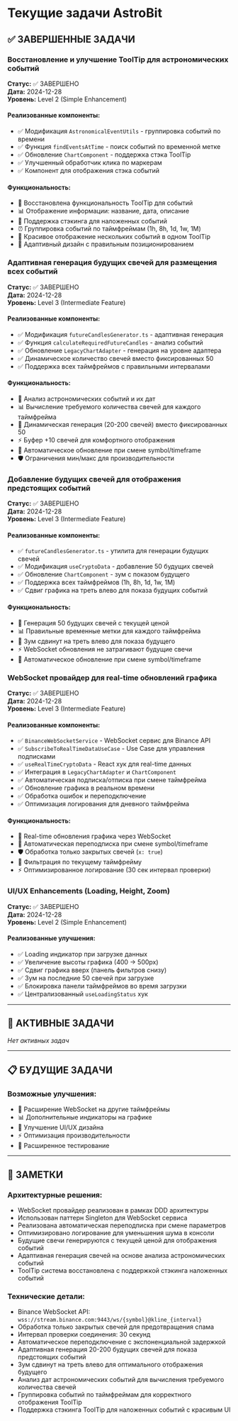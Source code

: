 # Текущие задачи AstroBit

## ✅ ЗАВЕРШЕННЫЕ ЗАДАЧИ

### Восстановление и улучшение ToolTip для астрономических событий
**Статус:** ✅ ЗАВЕРШЕНО  
**Дата:** 2024-12-28  
**Уровень:** Level 2 (Simple Enhancement)

#### Реализованные компоненты:
- ✅ Модификация `AstronomicalEventUtils` - группировка событий по времени
- ✅ Функция `findEventsAtTime` - поиск событий по временной метке
- ✅ Обновление `ChartComponent` - поддержка стэка ToolTip
- ✅ Улучшенный обработчик клика по маркерам
- ✅ Компонент для отображения стэка событий

#### Функциональность:
- 🎯 Восстановлена функциональность ToolTip для событий
- 📊 Отображение информации: название, дата, описание
- 🔄 Поддержка стэкинга для наложенных событий
- ⏰ Группировка событий по таймфреймам (1h, 8h, 1d, 1w, 1M)
- 🎨 Красивое отображение нескольких событий в одном ToolTip
- 📱 Адаптивный дизайн с правильным позиционированием

### Адаптивная генерация будущих свечей для размещения всех событий
**Статус:** ✅ ЗАВЕРШЕНО  
**Дата:** 2024-12-28  
**Уровень:** Level 3 (Intermediate Feature)

#### Реализованные компоненты:
- ✅ Модификация `futureCandlesGenerator.ts` - адаптивная генерация
- ✅ Функция `calculateRequiredFutureCandles` - анализ событий
- ✅ Обновление `LegacyChartAdapter` - генерация на уровне адаптера
- ✅ Динамическое количество свечей вместо фиксированных 50
- ✅ Поддержка всех таймфреймов с правильными интервалами

#### Функциональность:
- 🔮 Анализ астрономических событий и их дат
- 📊 Вычисление требуемого количества свечей для каждого таймфрейма
- 🎯 Динамическая генерация (20-200 свечей) вместо фиксированных 50
- ⚡ Буфер +10 свечей для комфортного отображения
- 🔄 Автоматическое обновление при смене symbol/timeframe
- 🛡️ Ограничения мин/макс для производительности

### Добавление будущих свечей для отображения предстоящих событий
**Статус:** ✅ ЗАВЕРШЕНО  
**Дата:** 2024-12-28  
**Уровень:** Level 3 (Intermediate Feature)

#### Реализованные компоненты:
- ✅ `futureCandlesGenerator.ts` - утилита для генерации будущих свечей
- ✅ Модификация `useCryptoData` - добавление 50 будущих свечей
- ✅ Обновление `ChartComponent` - зум с показом будущего
- ✅ Поддержка всех таймфреймов (1h, 8h, 1d, 1w, 1M)
- ✅ Сдвиг графика на треть влево для показа будущих событий

#### Функциональность:
- 🔮 Генерация 50 будущих свечей с текущей ценой
- 📊 Правильные временные метки для каждого таймфрейма
- 🎯 Зум сдвинут на треть влево для показа будущего
- ⚡ WebSocket обновления не затрагивают будущие свечи
- 🔄 Автоматическое обновление при смене symbol/timeframe

### WebSocket провайдер для real-time обновлений графика
**Статус:** ✅ ЗАВЕРШЕНО  
**Дата:** 2024-12-28  
**Уровень:** Level 3 (Intermediate Feature)

#### Реализованные компоненты:
- ✅ `BinanceWebSocketService` - WebSocket сервис для Binance API
- ✅ `SubscribeToRealTimeDataUseCase` - Use Case для управления подписками
- ✅ `useRealTimeCryptoData` - React хук для real-time данных
- ✅ Интеграция в `LegacyChartAdapter` и `ChartComponent`
- ✅ Автоматическая подписка/отписка при смене таймфрейма
- ✅ Обновление графика в реальном времени
- ✅ Обработка ошибок и переподключение
- ✅ Оптимизация логирования для дневного таймфрейма

#### Функциональность:
- 📡 Real-time обновления графика через WebSocket
- 🔄 Автоматическая переподписка при смене symbol/timeframe
- 🛡️ Обработка только закрытых свечей (`x: true`)
- 🔧 Фильтрация по текущему таймфрейму
- ⚡ Оптимизированное логирование (30 сек интервал проверки)

### UI/UX Enhancements (Loading, Height, Zoom)
**Статус:** ✅ ЗАВЕРШЕНО  
**Дата:** 2024-12-28  
**Уровень:** Level 2 (Simple Enhancement)

#### Реализованные улучшения:
- ✅ Loading индикатор при загрузке данных
- ✅ Увеличение высоты графика (400 → 500px)
- ✅ Сдвиг графика вверх (панель фильтров снизу)
- ✅ Зум на последние 50 свечей при загрузке
- ✅ Блокировка панели таймфреймов во время загрузки
- ✅ Централизованный `useLoadingStatus` хук

---

## 🎯 АКТИВНЫЕ ЗАДАЧИ

*Нет активных задач*

---

## 📋 БУДУЩИЕ ЗАДАЧИ

### Возможные улучшения:
- 🔮 Расширение WebSocket на другие таймфреймы
- 📊 Дополнительные индикаторы на графике
- 🎨 Улучшение UI/UX дизайна
- ⚡ Оптимизация производительности
- 🧪 Расширенное тестирование

---

## 📝 ЗАМЕТКИ

### Архитектурные решения:
- WebSocket провайдер реализован в рамках DDD архитектуры
- Использован паттерн Singleton для WebSocket сервиса
- Реализована автоматическая переподписка при смене параметров
- Оптимизировано логирование для уменьшения шума в консоли
- Будущие свечи генерируются с текущей ценой для отображения событий
- Адаптивная генерация свечей на основе анализа астрономических событий
- ToolTip система восстановлена с поддержкой стэкинга наложенных событий

### Технические детали:
- Binance WebSocket API: `wss://stream.binance.com:9443/ws/{symbol}@kline_{interval}`
- Обработка только закрытых свечей для предотвращения спама
- Интервал проверки соединения: 30 секунд
- Автоматическое переподключение с экспоненциальной задержкой
- Адаптивная генерация 20-200 будущих свечей для показа предстоящих событий
- Зум сдвинут на треть влево для оптимального отображения будущего
- Анализ дат астрономических событий для вычисления требуемого количества свечей
- Группировка событий по таймфреймам для корректного отображения ToolTip
- Поддержка стэкинга ToolTip для наложенных событий с красивым UI 